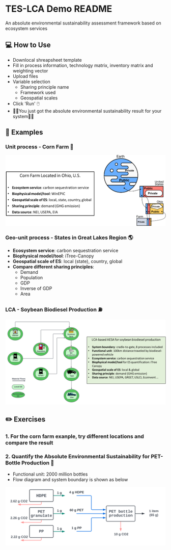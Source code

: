 # TES-LCA Demo README

An absolute environmental sustainability assessment framework based on ecosystem services 

## 💻 How to Use
* Downlocal shreapsheet template
* Fill in process information, technology matrix, inventory matrix and weighting vector
* Upload files
* Variable selection
    * Sharing principle name
    * Framework used
    * Geospatial scales 
*  Click 'Run' 🖱️ 
* 🎉🎉You just got the absolute environmental sustainability result for your system🎉🎉


## 👀 Examples
### Unit process - Corn Farm 🌽

![farm](https://github.com/YingX110/TESdemo/raw/interface/images/cornfarm.png)

### Geo-unit process - States in Great Lakes Region 🌎
* **Ecosystem service**: carbon sequestration service
* **Biophysical model/tool**: iTree-Canopy
* **Geospatial scale of ES**: local (state), country, global 
* **Compare different sharing principles**:
    * Demand
    * Population
    * GDP
    * Inverse of GDP
    * Area



### LCA - Soybean Biodiesel Production ⛽
![BD](https://github.com/YingX110/TESdemo/raw/interface/images/BD.png)


## ✏️ Exercises
### 1. For the corn farm exanple, try different locations and compare the result
### 2. Quantify the Absolute Environmental Sustainability for PET-Bottle Production 🍼
* Functional unit: 2000 million bottles
* Flow diagram and system boundary is shown as below

![bottle](https://github.com/YingX110/TESdemo/raw/interface/images/petbottle.svg)